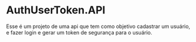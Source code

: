 # AuthUserToken.API
Esse é um projeto de uma api que tem como objetivo cadastrar um usuário, e fazer login e gerar um token de segurança para o usuário.
